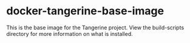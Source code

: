 # docker-tangerine-base-image

This is the base image for the Tangerine project. View the build-scripts 
directory for more information on what is installed.